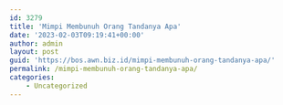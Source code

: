 ```yaml
---
id: 3279
title: 'Mimpi Membunuh Orang Tandanya Apa'
date: '2023-02-03T09:19:41+00:00'
author: admin
layout: post
guid: 'https://bos.awn.biz.id/mimpi-membunuh-orang-tandanya-apa/'
permalink: /mimpi-membunuh-orang-tandanya-apa/
categories:
    - Uncategorized
---
```


